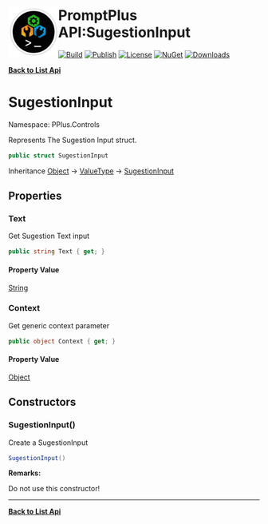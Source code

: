 # <img align="left" width="100" height="100" src="../images/icon.png">PromptPlus API:SugestionInput 

[![Build](https://github.com/FRACerqueira/PromptPlus/workflows/Build/badge.svg)](https://github.com/FRACerqueira/PromptPlus/actions/workflows/build.yml)
[![Publish](https://github.com/FRACerqueira/PromptPlus/actions/workflows/publish.yml/badge.svg)](https://github.com/FRACerqueira/PromptPlus/actions/workflows/publish.yml)
[![License](https://img.shields.io/github/license/FRACerqueira/PromptPlus)](https://github.com/FRACerqueira/PromptPlus/blob/master/LICENSE)
[![NuGet](https://img.shields.io/nuget/v/PromptPlus)](https://www.nuget.org/packages/PromptPlus/)
[![Downloads](https://img.shields.io/nuget/dt/PromptPlus)](https://www.nuget.org/packages/PromptPlus/)

[**Back to List Api**](./apis.md)

# SugestionInput

Namespace: PPlus.Controls

Represents The Sugestion Input struct.

```csharp
public struct SugestionInput
```

Inheritance [Object](https://docs.microsoft.com/en-us/dotnet/api/system.object) → [ValueType](https://docs.microsoft.com/en-us/dotnet/api/system.valuetype) → [SugestionInput](./pplus.controls.sugestioninput.md)

## Properties

### <a id="properties-text"/>**Text**

Get Sugestion Text input

```csharp
public string Text { get; }
```

#### Property Value

[String](https://docs.microsoft.com/en-us/dotnet/api/system.string)<br>

### <a id="properties-context"/>**Context**

Get generic context parameter

```csharp
public object Context { get; }
```

#### Property Value

[Object](https://docs.microsoft.com/en-us/dotnet/api/system.object)<br>

## Constructors

### <a id="constructors-.ctor"/>**SugestionInput()**

Create a SugestionInput

```csharp
SugestionInput()
```

**Remarks:**

Do not use this constructor!


- - -
[**Back to List Api**](./apis.md)
